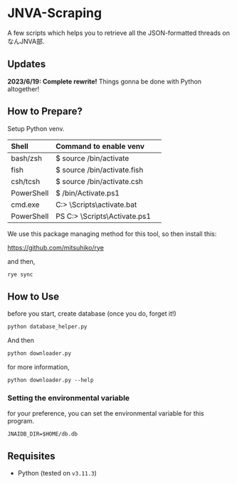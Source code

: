 # JNVA-Scraping

A few scripts which helps you to retrieve all the JSON-formatted threads on なんJNVA部.

## Updates

__2023/6/19: Complete rewrite!__
Things gonna be done with Python altogether!

## How to Prepare?

Setup Python venv.

|Shell|Command to enable venv| |
|:----|:----|:----|
|bash/zsh|$ source <venv>/bin/activate| |
|fish|$ source <venv>/bin/activate.fish| |
|csh/tcsh|$ source <venv>/bin/activate.csh| |
|PowerShell|$ <venv>/bin/Activate.ps1| |
|cmd.exe|C:\> <venv>\Scripts\activate.bat| |
|PowerShell|PS C:\> <venv>\Scripts\Activate.ps1| |

We use this package managing method for this tool, so then install this:

https://github.com/mitsuhiko/rye

and then,

```bash
rye sync
```

## How to Use

before you start, create database (once you do, forget it!)
```bash
python database_helper.py
```
And then
```bash
python downloader.py
```
for more information,
```
python downloader.py --help
```

### Setting the environmental variable

for your preference, you can set the environmental variable for this program.
```
JNAIDB_DIR=$HOME/db.db
```

## Requisites

* Python (tested on `v3.11.3`)
